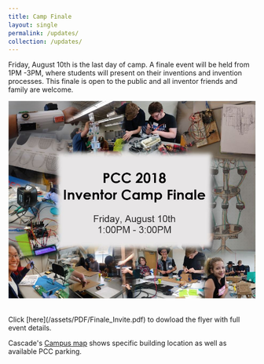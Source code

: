 ```yaml
---
title: Camp Finale
layout: single
permalink: /updates/
collection: /updates/
---
```


Friday, August 10th is the last day of camp. A finale event will be held from 1PM -3PM, where students will present on their inventions and invention processes. This finale is open to the public and all inventor friends and family are welcome. 

<p align="center">
<img src="/assets/images/Finale.JPG">
</p>

<br>
Click [here](/assets/PDF/Finale_Invite.pdf) to dowload the flyer with full event details.

Cascade's [Campus map](https://www.google.com/url?sa=t&rct=j&q=&esrc=s&source=web&cd=1&cad=rja&uact=8&ved=0ahUKEwiHwP2GypjcAhVKw1QKHfibAjcQFggpMAA&url=https%3A%2F%2Fwww.pcc.edu%2Fabout%2Flocations%2Fcascade%2Fdocuments%2Fca-campus-map.pdf&usg=AOvVaw0hSWLSkaZCr0Vh4eadiA-f) shows specific building location as well as available PCC parking. 

